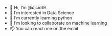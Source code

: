 - 👋 Hi, I’m @ojcio19
- 👀 I’m interested in Data Science
- 🌱 I’m currently learning python
- 💞️ I’m looking to collaborate on machine learning
- 📫 You can reach me on the email

<!---
ojcio19/ojcio19 is a ✨ special ✨ repository because its `README.md` (this file) appears on your GitHub profile.
You can click the Preview link to take a look at your changes.
--->
